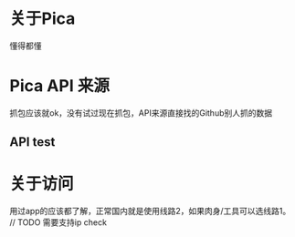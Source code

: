 # 关于Pica
懂得都懂

# Pica API 来源
抓包应该就ok，没有试过现在抓包，API来源直接找的Github别人抓的数据
## API test

# 关于访问
用过app的应该都了解，正常国内就是使用线路2，如果肉身/工具可以选线路1。
// TODO 需要支持ip check
